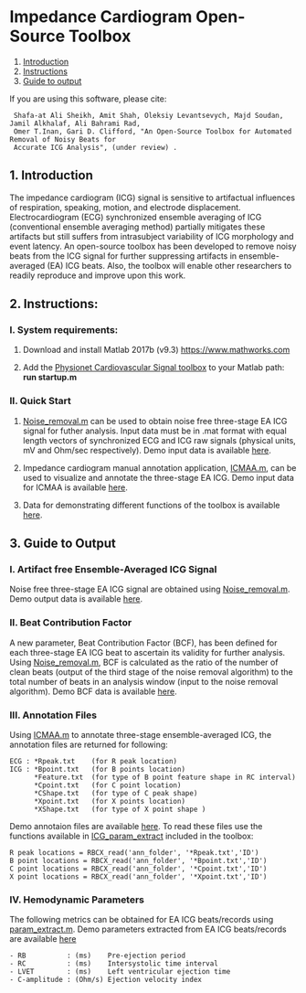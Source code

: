 # Impedance Cardiogram Open-Source Toolbox

1. [Introduction](#intro)
2. [Instructions](#fullinst) 
3. [Guide to output](#output) 

If you are using this software, please cite:
```
 Shafa-at Ali Sheikh, Amit Shah, Oleksiy Levantsevych, Majd Soudan, Jamil Alkhalaf, Ali Bahrami Rad, 
 Omer T.Inan, Gari D. Clifford, "An Open-Source Toolbox for Automated Removal of Noisy Beats for 
 Accurate ICG Analysis", (under review) .
```   

<a name="intro"></a>
## 1. Introduction
The impedance cardiogram (ICG) signal is sensitive to artifactual influences of respiration, speaking, motion, and electrode displacement.  Electrocardiogram  (ECG)  synchronized  ensemble averaging of ICG (conventional  ensemble  averaging method) partially mitigates these artifacts but still suffers from intrasubject variability of ICG morphology and event latency. An open-source toolbox has been developed to remove noisy beats from the ICG signal for further suppressing artifacts in ensemble-averaged (EA) ICG beats. Also, the toolbox will enable other researchers to readily reproduce and improve upon this work. 


<a name="fullinst"></a>
## 2. Instructions: 
### I. System requirements:
   
1)  Download and install Matlab 2017b (v9.3) https://www.mathworks.com

2)  Add the [Physionet Cardiovascular Signal toolbox](https://github.com/cliffordlab/PhysioNet-Cardiovascular-Signal-Toolbox) to your Matlab path: **run startup.m**
    
### II. Quick Start

1)  [Noise_removal.m](https://github.com/cliffordlab/ICG_OSToolbox/tree/master/ICG_Noise_Removal) can be used to obtain noise free three-stage EA ICG signal for futher analysis. Input data must be in .mat format with equal length vectors of synchronized ECG and ICG raw signals (physical units, mV and Ohm/sec respectively). Demo input data is available [here](https://github.com/cliffordlab/ICG_OSToolbox/tree/master/ICG_ECG_Demo_Data/ECG_ICG_Data).

2) Impedance cardiogram manual annotation application, [ICMAA.m](https://github.com/cliffordlab/ICG_OSToolbox/tree/master/ICG_Annotation#impedance-cardiogram-manual-annotation-application-icmaa), can be used to visualize and annotate the three-stage EA ICG. Demo input data for ICMAA is available [here](https://github.com/cliffordlab/ICG_OSToolbox/tree/master/ICG_ECG_Demo_Data/Ensemble_Averaged_ECG_ICG).

3) Data for demonstrating different functions of the toolbox is available [here](https://github.com/cliffordlab/ICG_OSToolbox/tree/master/ICG_ECG_Demo_Data).

<a name="output"></a>
## 3. Guide to Output

### I. Artifact free Ensemble-Averaged ICG Signal
Noise free three-stage EA ICG signal are obtained using [Noise_removal.m](https://github.com/cliffordlab/ICG_OSToolbox/tree/master/ICG_Noise_Removal). Demo output data is available [here](https://github.com/cliffordlab/ICG_OSToolbox/tree/master/ICG_ECG_Demo_Data/Ensemble_Averaged_ECG_ICG).

### II. Beat Contribution Factor
A new parameter, Beat Contribution Factor (BCF), has been defined for each three-stage EA ICG beat to ascertain its validity for further analysis. Using [Noise_removal.m](https://github.com/cliffordlab/ICG_OSToolbox/tree/master/ICG_Noise_Removal), BCF is calculated as the ratio of the number of clean beats (output of the third stage of the noise removal algorithm) to the total number of beats in an analysis window (input to the noise removal algorithm). Demo BCF data is available [here](https://github.com/cliffordlab/ICG_OSToolbox/tree/master/ICG_ECG_Demo_Data/Ensemble_Averaged_ECG_ICG).

### III. Annotation Files
Using [ICMAA.m](https://github.com/cliffordlab/ICG_OSToolbox/tree/master/ICG_Annotation#impedance-cardiogram-manual-annotation-application-icmaa) to annotate three-stage ensemble-averaged ICG, the annotation files are returned for following:  

    ECG : *Rpeak.txt    (for R peak location)
    ICG : *Bpoint.txt   (for B points location)
          *Feature.txt  (for type of B point feature shape in RC interval)
          *Cpoint.txt   (for C point location)
          *CShape.txt   (for type of C peak shape)
          *Xpoint.txt   (for X points location)
          *XShape.txt   (for type of X point shape )

Demo annotaion files are available [here](https://github.com/cliffordlab/ICG_OSToolbox/tree/master/ICG_ECG_Demo_Data/Sample_Annotations_by_ICMAA). To read these files use the functions available in [ICG_param_extract](https://github.com/cliffordlab/ICG_OSToolbox/tree/master/ICG_param_extract) included in the toolbox:

    R peak locations = RBCX_read('ann_folder', '*Rpeak.txt','ID')
    B point locations = RBCX_read('ann_folder', '*Bpoint.txt','ID')
    C point locations = RBCX_read('ann_folder', '*Cpoint.txt','ID')
    X point locations = RBCX_read('ann_folder', '*Xpoint.txt','ID')
    

### IV. Hemodynamic Parameters 
The following metrics can be obtained for EA ICG beats/records using [param_extract.m](https://github.com/cliffordlab/ICG_OSToolbox/blob/master/ICG_param_extract). Demo parameters extracted from EA ICG beats/records are available [here](https://github.com/cliffordlab/ICG_OSToolbox/tree/master/ICG_ECG_Demo_Data/Sample_Parameters_Extracted)

    - RB          : (ms)    Pre-ejection period
    - RC          : (ms)    Intersystolic time interval
    - LVET        : (ms)    Left ventricular ejection time
    - C-amplitude : (Ohm/s) Ejection velocity index



